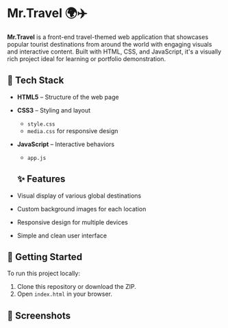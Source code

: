 # Mr.Travel 🌍✈️

**Mr.Travel** is a front-end travel-themed web application that showcases popular tourist destinations from around the world with engaging visuals and interactive content. Built with HTML, CSS, and JavaScript, it's a visually rich project ideal for learning or portfolio demonstration.

## 🧰 Tech Stack

- **HTML5** – Structure of the web page
- **CSS3** – Styling and layout
  - `style.css`
  - `media.css` for responsive design
- **JavaScript** – Interactive behaviors
  - `app.js`
 
  ## ✨ Features

- Visual display of various global destinations
- Custom background images for each location
- Responsive design for multiple devices
- Simple and clean user interface

## 🚀 Getting Started

To run this project locally:

1. Clone this repository or download the ZIP.
2. Open `index.html` in your browser.

## 📸 Screenshots

